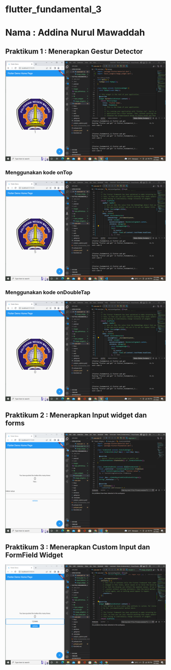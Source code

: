 # flutter_fundamental_3

# Nama : Addina Nurul Mawaddah

## Praktikum 1 : Menerapkan Gestur Detector
![Screenshot Hello World](images/P1.PNG)<br>
### Menggunakan kode onTop
![Screenshot Hello World](images/P1_onTop.PNG)<br>
### Menggunakan kode onDoubleTap
![Screenshot Hello World](images/P1_onDoubleTap.PNG)<br>

## Praktikum 2 : Menerapkan Input widget dan forms
![Screenshot Hello World](images/P2.PNG)<br>

## Praktikum 3 : Menerapkan Custom  Input dan FormField Widget
![Screenshot Hello World](images/P3.PNG)<br>
